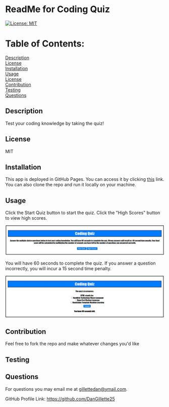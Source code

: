 # ReadMe for Coding Quiz 

  [![License: MIT](https://img.shields.io/badge/License-MIT-yellow.svg)](https://opensource.org/licenses/MIT)

  # Table of Contents: 

  [Description](#description)  
  [License](#license)  
  [Installation](#installation)  
  [Usage](#usage)  
  [License](#license)  
  [Contribution](#contribution)  
  [Testing](#testing)  
  [Questions](#questions)  
  


  ## Description
    
  Test your coding knowledge by taking the quiz!

  ## License
    
  MIT

  ## Installation
    
  This app is deployed in GitHub Pages.  You can access it by clicking [this](https://dangillette25.github.io/homeworkfour.dangillette25.github.io/?) link.  You can also clone the repo and run it locally on your machine.

  ## Usage
    
  Click the Start Quiz button to start the quiz.  Click the "High Scores" button to view high scores.
  
  ![Screenshot1](https://raw.githubusercontent.com/DanGillette25/homeworkfour.dangillette25.github.io/master/screenshot1.JPG)
  
  You will have 60 seconds to complete the quiz.  If you answer a question incorrectly, you will incur a 15 second time penalty.  
  
  ![Screenshot2](https://raw.githubusercontent.com/DanGillette25/homeworkfour.dangillette25.github.io/master/screenshot2.JPG)

  ## Contribution 
    
  Feel free to fork the repo and make whatever changes you'd like
    
  ## Testing
    
  
    
  ## Questions

  For questions you may email me at gillettedan@ymail.com.

  GitHub Profile Link: https://github.com/DanGillette25
    
  
